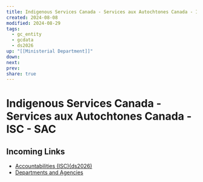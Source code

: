 ```yaml
---
title: Indigenous Services Canada - Services aux Autochtones Canada - ISC - SAC
created: 2024-08-08
modified: 2024-08-29
tags:
  - gc_entity
  - gcdata
  - ds2026
up: "[[Ministerial Department]]"
down: 
next: 
prev: 
share: true
---
```

# Indigenous Services Canada - Services aux Autochtones Canada - ISC - SAC
## Incoming Links
- [Accountabilities (ISC)(ds2026)](./Accountabilities%20(ISC)(ds2026).md)
- [Departments and Agencies](Departments%20and%20Agencies.md)

